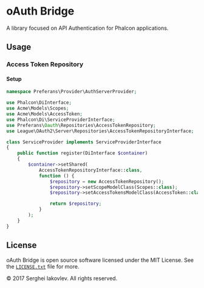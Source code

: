 # oAuth Bridge

A library focused on API Authentication for Phalcon applications.

## Usage

### Access Token Repository

#### Setup

```php
namespace Preferans\Provider\AuthServerProvider;

use Phalcon\DiInterface;
use Acme\Models\Scopes;
use Acme\Models\AccessToken;
use Phalcon\Di\ServiceProviderInterface;
use Preferans\Oauth\Repositories\AccessTokenRepository;
use League\OAuth2\Server\Repositories\AccessTokenRepositoryInterface;

class ServiceProvider implements ServiceProviderInterface
{
    public function register(DiInterface $container)
    {
        $container->setShared(
            AccessTokenRepositoryInterface::class,
            function () {
                $repository = new AccessTokenRepository();
                $repository->setScopeModelClass(Scopes::class);
                $repository->setAccessTokensModelClass(AccessToken::class);

                return $repository;
            }
        );
    }
}
````

## License

oAuth Bridge is open source software licensed under the MIT License.
See the [`LICENSE.txt`](LICENSE.txt) file for more.

© 2017 Serghei Iakovlev. All rights reserved.
